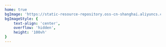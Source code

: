 ```yaml
---
home: true
bgImage: 'https://static-resource-repository.oss-cn-shanghai.aliyuncs.com/docs/public/bg.svg'
bgImageStyle: {
    text-align: 'center',
    overflow: 'hidden',
    height: '100vh'
}
---
```



<style>
.home-blog {
    padding: 0 !important;
    margin: 0 auto !important;
}

.home-blog .hero {
    margin: 3.6rem auto 0;
    position: relative;
    box-sizing: border-box;
    padding: 0 20px;
    height: 100vh;
    align-items: center;
    justify-content: center;
}

.home-blog .hero .mask:after {
    background-color: transparent !important;
}

.home-blog .hero .action, .home-blog .hero .description, .home-blog .hero .huawei, .home-blog .hero h1 {
    color: #71717b !important;
}

.home-blog .hero h1 {
    margin: -10vh auto 1.8rem !important;
}

@media (max-width: 719px)
.home-blog .hero {
    height: 450px !important;
}
</style>